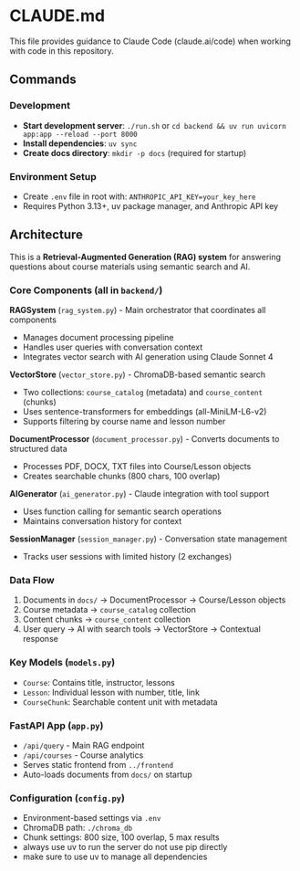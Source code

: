 # CLAUDE.md

This file provides guidance to Claude Code (claude.ai/code) when working with code in this repository.

## Commands

### Development
- **Start development server**: `./run.sh` or `cd backend && uv run uvicorn app:app --reload --port 8000`
- **Install dependencies**: `uv sync`
- **Create docs directory**: `mkdir -p docs` (required for startup)

### Environment Setup
- Create `.env` file in root with: `ANTHROPIC_API_KEY=your_key_here`
- Requires Python 3.13+, uv package manager, and Anthropic API key

## Architecture

This is a **Retrieval-Augmented Generation (RAG) system** for answering questions about course materials using semantic search and AI.

### Core Components (all in `backend/`)

**RAGSystem** (`rag_system.py`) - Main orchestrator that coordinates all components
- Manages document processing pipeline
- Handles user queries with conversation context
- Integrates vector search with AI generation using Claude Sonnet 4

**VectorStore** (`vector_store.py`) - ChromaDB-based semantic search
- Two collections: `course_catalog` (metadata) and `course_content` (chunks)
- Uses sentence-transformers for embeddings (all-MiniLM-L6-v2)
- Supports filtering by course name and lesson number

**DocumentProcessor** (`document_processor.py`) - Converts documents to structured data
- Processes PDF, DOCX, TXT files into Course/Lesson objects
- Creates searchable chunks (800 chars, 100 overlap)

**AIGenerator** (`ai_generator.py`) - Claude integration with tool support
- Uses function calling for semantic search operations
- Maintains conversation history for context

**SessionManager** (`session_manager.py`) - Conversation state management
- Tracks user sessions with limited history (2 exchanges)

### Data Flow
1. Documents in `docs/` → DocumentProcessor → Course/Lesson objects
2. Course metadata → `course_catalog` collection
3. Content chunks → `course_content` collection  
4. User query → AI with search tools → VectorStore → Contextual response

### Key Models (`models.py`)
- `Course`: Contains title, instructor, lessons
- `Lesson`: Individual lesson with number, title, link
- `CourseChunk`: Searchable content unit with metadata

### FastAPI App (`app.py`)
- `/api/query` - Main RAG endpoint
- `/api/courses` - Course analytics
- Serves static frontend from `../frontend`
- Auto-loads documents from `docs/` on startup

### Configuration (`config.py`)
- Environment-based settings via `.env`
- ChromaDB path: `./chroma_db`
- Chunk settings: 800 size, 100 overlap, 5 max results
- always use uv to run the server do not use pip directly
- make sure to use uv to manage all dependencies
